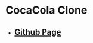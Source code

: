<!--
 * @Author: Jinqi Li
 * @Date: 2020-06-21 22:29:22
 * @LastEditors: Jinqi Li
 * @LastEditTime: 2022-01-20 01:39:50
 * @FilePath: /cocacola-4/README.md
-->
# CocaCola Clone
* ## [Github Page](https://jinqili0310.github.io/cocacola-4/)